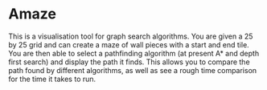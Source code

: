 # Amaze
This is a visualisation tool for graph search algorithms. 
You are given a 25 by 25 grid and can create a maze of wall pieces with a start and end tile. 
You are then able to select a pathfinding algorithm (at present A* and depth first search) and display the path it finds.
This allows you to compare the path found by different algorithms, as well as see a rough time comparison for the time it takes to run.
